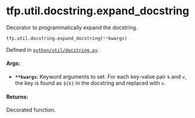 <div itemscope itemtype="http://developers.google.com/ReferenceObject">
<meta itemprop="name" content="tfp.util.docstring.expand_docstring" />
<meta itemprop="path" content="Stable" />
</div>

# tfp.util.docstring.expand_docstring

Decorator to programmatically expand the docstring.

``` python
tfp.util.docstring.expand_docstring(**kwargs)
```



Defined in [`python/util/docstring.py`](https://github.com/tensorflow/probability/tree/master/tensorflow_probability/python/util/docstring.py).

<!-- Placeholder for "Used in" -->


#### Args:

* <b>`**kwargs`</b>: Keyword arguments to set. For each key-value pair `k` and `v`,
  the key is found as `${k}` in the docstring and replaced with `v`.


#### Returns:
Decorated function.
